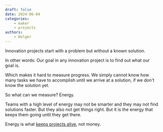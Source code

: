 ```yaml
---
draft: false
date: 2024-06-04
categories:
    - maker
    - projects
authors:
    - Holger
---
```


Innovation projects start with a problem but without a known solution. 

In other words: Our goal in any innovation project is to find out what our goal is. 

Which makes it hard to measure progress. We simply cannot know how many tasks we have to accomplish until we arrive at a solution, if we don't know the solution yet.

So what can we measure? Energy.

Teams with a high level of energy may not be smarter and they may not find solutions faster. But they  also not get things right. But it is the energy that keeps them going until they get there.

Energy is what [keeps projects alive](when-do-startups-die?.md), not money.